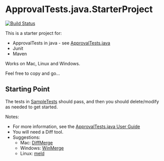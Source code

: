# ApprovalTests.java.StarterProject

[![Build Status](https://github.com/approvals/ApprovalTests.java.StarterProject/workflows/run%20tests/badge.svg?branch=master)](https://github.com/approvals/ApprovalTests.java.StarterProject/actions?query=run%20tests%3Amaster)

This is a starter project for:

* ApprovalTests in java - see [ApprovalTests.java](https://github.com/approvals/ApprovalTests.java)
* Junit
* Maven

Works on Mac, Linux and Windows.

Feel free to copy and go...

## Starting Point

The tests in [SampleTests](https://github.com/approvals/ApprovalTests.java.StarterProject/blob/master/src/test/java/org/samples/SampleTests.java) should pass, and then you should delete/modify as needed to get started.


Notes:

* For more information, see the [ApprovalTests.java User Guide](https://github.com/approvals/ApprovalTests.Java/blob/master/approvaltests/docs/README.md#top)
* You will need a Diff tool.
* Suggestions: 
    * Mac: [DiffMerge](https://sourcegear.com/diffmerge/)
    * Windows: [WinMerge](winmerge.org/)
    * Linux: [meld](http://meldmerge.org/)


